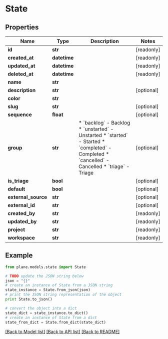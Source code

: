 # State


## Properties
Name | Type | Description | Notes
------------ | ------------- | ------------- | -------------
**id** | **str** |  | [readonly] 
**created_at** | **datetime** |  | [readonly] 
**updated_at** | **datetime** |  | [readonly] 
**deleted_at** | **datetime** |  | [readonly] 
**name** | **str** |  | 
**description** | **str** |  | [optional] 
**color** | **str** |  | 
**slug** | **str** |  | [optional] 
**sequence** | **float** |  | [optional] 
**group** | **str** | * &#x60;backlog&#x60; - Backlog * &#x60;unstarted&#x60; - Unstarted * &#x60;started&#x60; - Started * &#x60;completed&#x60; - Completed * &#x60;cancelled&#x60; - Cancelled * &#x60;triage&#x60; - Triage | [optional] 
**is_triage** | **bool** |  | [optional] 
**default** | **bool** |  | [optional] 
**external_source** | **str** |  | [optional] 
**external_id** | **str** |  | [optional] 
**created_by** | **str** |  | [readonly] 
**updated_by** | **str** |  | [readonly] 
**project** | **str** |  | [readonly] 
**workspace** | **str** |  | [readonly] 

## Example

```python
from plane.models.state import State

# TODO update the JSON string below
json = "{}"
# create an instance of State from a JSON string
state_instance = State.from_json(json)
# print the JSON string representation of the object
print State.to_json()

# convert the object into a dict
state_dict = state_instance.to_dict()
# create an instance of State from a dict
state_from_dict = State.from_dict(state_dict)
```
[[Back to Model list]](../README.md#documentation-for-models) [[Back to API list]](../README.md#documentation-for-api-endpoints) [[Back to README]](../README.md)


